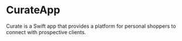 # CurateApp
Curate is a Swift app that provides a platform for personal shoppers to connect with prospective clients.
